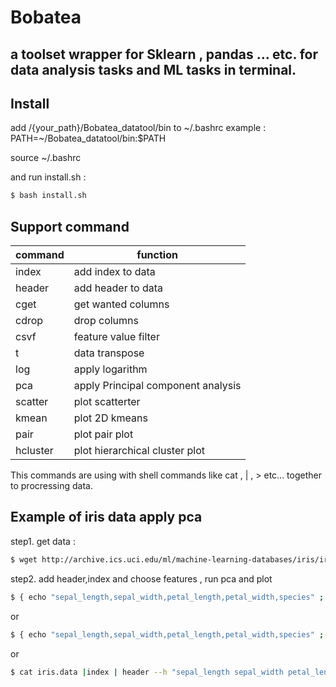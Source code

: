 
# Bobatea 

## a toolset wrapper for Sklearn , pandas ... etc. for data analysis tasks and ML tasks in terminal.


## Install

add /{your_path}/Bobatea_datatool/bin to ~/.bashrc
example : PATH=~/Bobatea_datatool/bin:$PATH

source ~/.bashrc

and run install.sh : 

```bash
$ bash install.sh

```

## Support command

| **command** | **function**                            |
|-------------|-----------------------------------------|
| index       | add index to data                       | 
| header      | add header to data                      | 
| cget        | get wanted columns                      |
| cdrop       | drop columns                            |
| csvf        | feature value filter                    |
| t           | data transpose                          |
| log         | apply logarithm                         |
| pca         | apply Principal component analysis      |
| scatter     | plot scatterter                         |
| kmean       | plot 2D kmeans                          |
| pair        | plot pair plot                          |
| hcluster    | plot hierarchical cluster plot          |

This commands are using with shell commands like cat , | , > etc... together to procressing data.

## Example of iris data apply pca

step1. get data :
```bash
$ wget http://archive.ics.uci.edu/ml/machine-learning-databases/iris/iris.data

```
step2. add header,index and choose features , run pca and plot
```bash
$ { echo "sepal_length,sepal_width,petal_length,petal_width,species" ; cat iris.data; } | index | cget --w "sepal_length sepal_width petal_length petal_width" |log | pca | scatter

```
or

```bash
$ { echo "sepal_length,sepal_width,petal_length,petal_width,species" ; cat iris.data; }  | index | cdrop --w "species" | log | pca | scatter
```

or
```bash
$ cat iris.data |index | header --h "sepal_length sepal_width petal_length petal_width species" | cdrop --w "species" | log | pca | scatter
```